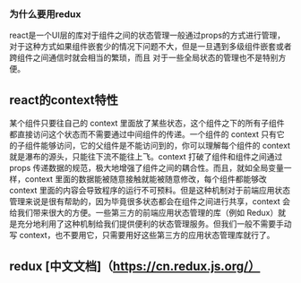 ### 为什么要用redux

react是一个UI层的库对于组件之间的状态管理一般通过props的方式进行管理，对于这种方式如果组件嵌套少的情况下问题不大，但是一旦遇到多级组件嵌套或者跨组件之间通信时就会相当的繁琐，而且
对于一些全局状态的管理也不是特别方便。

## react的context特性  

某个组件只要往自己的 context 里面放了某些状态，这个组件之下的所有子组件都直接访问这个状态而不需要通过中间组件的传递。一个组件的 context 只有它的子组件能够访问，它的父组件是不能访问到的，你可以理解每个组件的 context 就是瀑布的源头，只能往下流不能往上飞。context 打破了组件和组件之间通过 props 传递数据的规范，极大地增强了组件之间的耦合性。而且，就如全局变量一样，context 里面的数据能被随意接触就能被随意修改，每个组件都能够改 context 里面的内容会导致程序的运行不可预料。但是这种机制对于前端应用状态管理来说是很有帮助的，因为毕竟很多状态都会在组件之间进行共享，context 会给我们带来很大的方便。一些第三方的前端应用状态管理的库（例如 Redux）就是充分地利用了这种机制给我们提供便利的状态管理服务。但我们一般不需要手动写 context，也不要用它，只需要用好这些第三方的应用状态管理库就行了。

## redux [中文文档]（https://cn.redux.js.org/）

